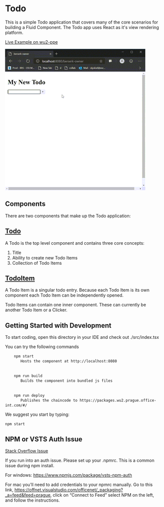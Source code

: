 # Todo

This is a simple Todo application that covers many of the core scenarios for building a Fluid Component. The Todo app uses React as it's view rendering platform.

[Live Example on wu2-ppe](https://www.wu2-ppe.prague.office-int.com/waterpark?chaincode=@fluid-example/todo@0.6.0)

![Todo Example](./resources/todo-screen-capture.gif)

## Components

There are two components that make up the Todo application:

## [Todo](./src/Todo/index.tsx)

A Todo is the top level component and contains three core concepts:

1. Title
2. Ability to create new Todo Items
3. Collection of Todo Items

## [TodoItem](./src/TodoItem/index.tsx)

A Todo Item is a singular todo entry. Because each Todo Item is its own component each Todo Item can be independently opened.

Todo Items can contain one inner component. These can currently be another Todo Item or a Clicker.

## Getting Started with Development

To start coding, open this directory in your IDE and check out ./src/index.tsx

You can try the following commands

```node
    npm start
       Hosts the component at http://localhost:8080


    npm run build
       Builds the component into bundled js files


    npm run deploy
       Publishes the chaincode to https://packages.wu2.prague.office-int.com/#/
```

We suggest you start by typing:

```node
npm start
```

## NPM or VSTS Auth Issue

[Stack Overflow Issue](https://stackoverflow.microsoft.com/questions/137930/npm-install-fails-with-auth-issues/137931#137931)

If you run into an auth issue. Please set up your .npmrc. This is a common issue during npm install.

For windows: https://www.npmjs.com/package/vsts-npm-auth

For mac you’ll need to add credentials to your npmrc manually. Go to this link, https://offnet.visualstudio.com/officenet/_packaging?_a=feed&feed=prague, click on “Connect to Feed” select NPM on the left, and follow the instructions.
